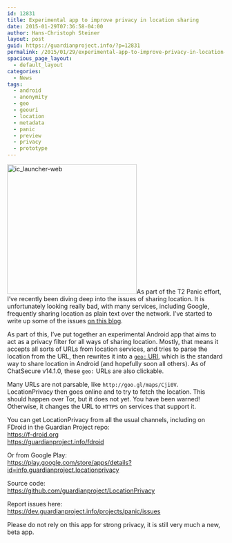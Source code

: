 ```yaml
---
id: 12831
title: Experimental app to improve privacy in location sharing
date: 2015-01-29T07:36:58-04:00
author: Hans-Christoph Steiner
layout: post
guid: https://guardianproject.info/?p=12831
permalink: /2015/01/29/experimental-app-to-improve-privacy-in-location-sharing/
spacious_page_layout:
  - default_layout
categories:
  - News
tags:
  - android
  - anonymity
  - geo
  - geouri
  - location
  - metadata
  - panic
  - preview
  - privacy
  - prototype
---
```

[<img src="https://guardianproject.info/wp-content/uploads/2015/01/ic_launcher-web-300x300.png" alt="ic_launcher-web" width="300" height="300" class="alignright size-medium wp-image-12835" srcset="https://guardianproject.info/wp-content/uploads/2015/01/ic_launcher-web-300x300.png 300w, https://guardianproject.info/wp-content/uploads/2015/01/ic_launcher-web-150x150.png 150w, https://guardianproject.info/wp-content/uploads/2015/01/ic_launcher-web-270x270.png 270w, https://guardianproject.info/wp-content/uploads/2015/01/ic_launcher-web-230x230.png 230w, https://guardianproject.info/wp-content/uploads/2015/01/ic_launcher-web.png 512w" sizes="(max-width: 300px) 100vw, 300px" />](https://guardianproject.info/wp-content/uploads/2015/01/ic_launcher-web.png)As part of the T2 Panic effort, I&#8217;ve recently been diving deep into the issues of sharing location. It is unfortunately looking really bad, with many services, including Google, frequently sharing location as plain text over the network. I&#8217;ve started to write up some of the issues [on this blog](/tag/panic).

As part of this, I&#8217;ve put together an experimental Android app that aims to act as a privacy filter for all ways of sharing location. Mostly, that means it accepts all sorts of URLs from location services, and tries to parse the location from the URL, then rewrites it into a <a href="http://geouri.org" target="_blank"><code>geo:</code> URI</a>, which is the standard way to share location in Android (and hopefully soon all others). As of ChatSecure v14.1.0, these `geo:` URLs are also clickable.

Many URLs are not parsable, like `http://goo.gl/maps/Cji0V`. LocationPrivacy then goes online and to try to fetch the location. This should happen over Tor, but it does not yet. You have been warned! Otherwise, it changes the URL to `HTTPS` on services that support it.

You can get LocationPrivacy from all the usual channels, including on FDroid in the Guardian Project repo:  
<a href="https://f-droid.org" target="_blank">https://f-droid.org</a>  
<a href="https://guardianproject.info/fdroid" target="_blank">https://guardianproject.info/fdroid</a>

Or from Google Play:  
<a href="https://play.google.com/store/apps/details?id=info.guardianproject.locationprivacy" target="_blank">https://play.google.com/store/apps/details?id=info.guardianproject.locationprivacy</a>

Source code:  
<a href="https://github.com/guardianproject/LocationPrivacy" target="_blank">https://github.com/guardianproject/LocationPrivacy</a>

Report issues here:  
<a href="https://dev.guardianproject.info/projects/panic/issues" target="_blank">https://dev.guardianproject.info/projects/panic/issues</a>

Please do not rely on this app for strong privacy, it is still very much a new, beta app.